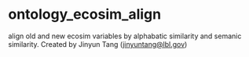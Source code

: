 # ontology_ecosim_align
align old and new ecosim variables by alphabatic similarity and semanic similarity.
Created by Jinyun Tang (jinyuntang@lbl.gov)
